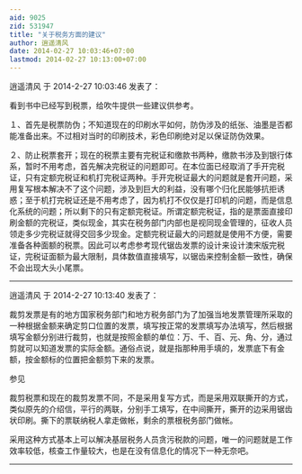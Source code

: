 ```yaml
---
aid: 9025
zid: 531947
title: "关于税务方面的建议"
author: 逍遥清风
date: 2014-02-27 10:03:46+07:00
lastmod: 2014-02-27 10:13:00+07:00
---
```


逍遥清风 于 2014-2-27 10:03:46 发表了：

看到书中已经写到税票，给吹牛提供一些建议供参考。

１、首先是税票防伪；不知道现在的印刷水平如何，防伪涉及的纸张、油墨是否都能准备出来。不过相对当时的印刷技术，彩色印刷绝对足以保证防伪效果。

２、防止税票套开；现在的税票主要有完税证和缴款书两种，缴款书涉及到银行体系，暂时不用考虑，首先解决完税证的问题即可。在本位面已经取消了手开完税证，只有定额完税证和机打完税证两种。手开完税证最大的问题就是套开问题，采用复写根本解决不了这个问题，涉及到巨大的利益，没有哪个归化民能够抗拒诱惑；至于机打完税证还是不用考虑了，因为机打不仅仅是打印机的问题，而是信息化系统的问题；所以剩下的只有定额完税证。所谓定额完税证，指的是票面直接印刷金额的完税证，类似现金，其实在税务部门内部也是视同现金管理的，征收人员领走多少完税证就得交回多少现金。定额完税证最大的问题就是使用不方便，需要准备各种面额的税票。因此可以考虑参考现代锯齿发票的设计来设计澳宋版完税证，完税证面额为最大限制，具体数值直接填写，以锯齿来控制金额一致性，确保不会出现大头小尾票。

---

逍遥清风 于 2014-2-27 10:13:40 发表了：

裁剪发票是有的地方国家税务部门和地方税务部门为了加强当地发票管理所采取的一种根据金额来确定剪口位置的发票，填写按正常的发票填写办法填写，然后根据填写金额分别进行裁剪，也就是按照金额的单位：万、千、百、元、角、分，通过剪就可以知道发票的实际金额。通俗点说，就是指那种用手填的，发票底下有金额，按金额标的位置把金额剪下来的发票。

参见

裁剪税票和现在的裁剪发票不同，不是采用复写方式，而是采用双联撕开的方式，类似原先的介绍信，平行的两联，分别手工填写，在中间撕开，撕开的边采用锯齿状印刷。撕下的票联纳税人拿走做帐，剩余的票根税务部门做帐。

采用这种方式基本上可以解决基层税务人员贪污税款的问题，唯一的问题就是工作效率较低，核查工作量较大，也是在没有信息化的情况下一种无奈吧。

---
